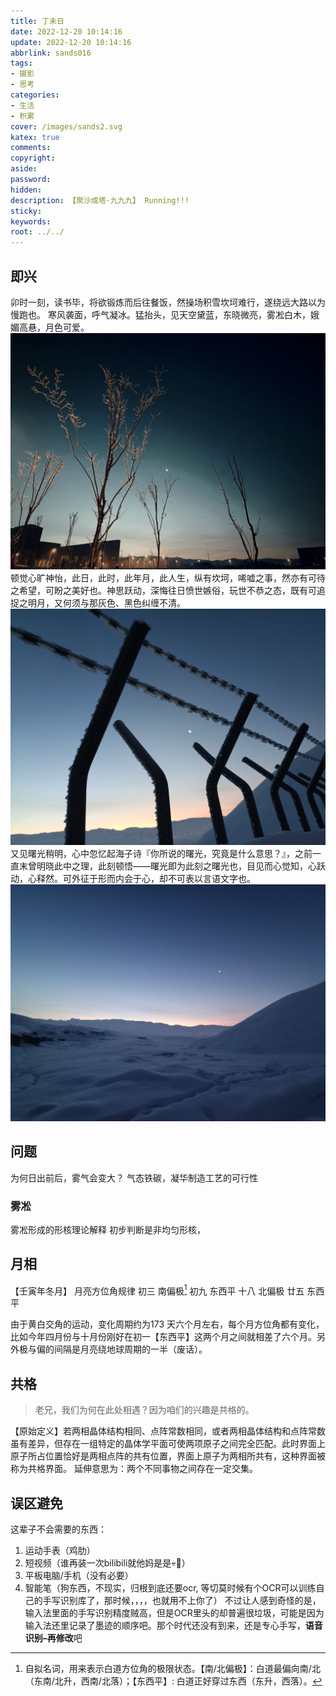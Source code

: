 ```yaml
---
title: 丁未日
date: 2022-12-20 10:14:16
update: 2022-12-20 10:14:16
abbrlink: sands016
tags:
- 摄影
- 思考
categories:
- 生活
- 积累
cover: /images/sands2.svg
katex: true
comments:
copyright:
aside: 
password:
hidden:
description: 【聚沙成塔·九九九】 Running!!!
sticky: 
keywords:
root: ../../
---
```



## 即兴
卯时一刻，读书毕，将欲锻炼而后往餐饭，然操场积雪坎坷难行，遂绕远大路以为慢跑也。
寒风袭面，呼气凝冰。猛抬头，见天空黛蓝，东晓微亮，雾凇白木，娥媚高悬，月色可爱。
![](../../../images/20221012/IMG_20221220_101125.jpg)
顿觉心旷神怡，此日，此时，此年月，此人生，纵有坎坷，唏嘘之事，然亦有可待之希望，可盼之美好也。神思跃动，深悔往日愤世嫉俗，玩世不恭之态，既有可追捉之明月，又何须与那灰色、黑色纠缠不清。
![纠缠](../../../images/20221012/IMG_20221220_090835.jpg)
又见曙光稍明，心中忽忆起海子诗『你所说的曙光，究竟是什么意思？』，之前一直末曾明晓此中之理，此刻顿悟——曙光即为此刻之曙光也，目见而心觉知，心跃动，心释然。可外征于形而内会于心，却不可表以言语文字也。
![dawn](../../../images/20221012/IMG_20221220_090845.jpg)


## 问题
为何日出前后，雾气会变大？
气态铁碳，凝华制造工艺的可行性

### 雾凇
雾凇形成的形核理论解释
初步判断是非均匀形核，

## 月相
【壬寅年冬月】 月亮方位角规律
初三 南偏极[^tip]
初九 东西平
十八 北偏极
廿五 东西平

由于黄白交角的运动，变化周期约为173 天六个月左右，每个月方位角都有变化，比如今年四月份与十月份刚好在初一【东西平】这两个月之间就相差了六个月。另外极与偏的间隔是月亮绕地球周期的一半（废话）。

[^tip]:自拟名词，用来表示白道方位角的极限状态。【南/北偏极】：白道最偏向南/北（东南/北升，西南/北落）；【东西平】: 白道正好穿过东西（东升，西落）。
## 共格
> 老兄，我们为何在此处相遇？因为咱们的兴趣是共格的。

【原始定义】若两相晶体结构相同、点阵常数相同，或者两相晶体结构和点阵常数虽有差异，但存在一组特定的晶体学平面可使两项原子之间完全匹配。此时界面上原子所占位置恰好是两相点阵的共有位置，界面上原子为两相所共有，这种界面被称为共格界面。
延伸意思为：两个不同事物之间存在一定交集。

## 误区避免
这辈子不会需要的东西：
1. 运动手表（鸡肋）
2. 短视频（谁再装一次bilibili就他妈是是💀🐶）
3. 平板电脑/手机（没有必要）
4. 智能笔（狗东西，不现实，归根到底还要ocr, 等切莫时候有个OCR可以训练自己的手写识别库了，那时候，，，，也就用不上你了）
	不过让人感到奇怪的是，输入法里面的手写识别精度贼高，但是OCR里头的却普遍很垃圾，可能是因为输入法还里记录了墨迹的顺序吧。那个时代还没有到来，还是专心手写，**语音识别–再修改**吧
